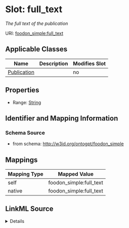 

# Slot: full_text


_The full text of the publication_



URI: [foodon_simple:full_text](http://w3id.org/ontogpt/foodon_simplefull_text)



<!-- no inheritance hierarchy -->





## Applicable Classes

| Name | Description | Modifies Slot |
| --- | --- | --- |
| [Publication](Publication.md) |  |  no  |







## Properties

* Range: [String](String.md)





## Identifier and Mapping Information







### Schema Source


* from schema: http://w3id.org/ontogpt/foodon_simple




## Mappings

| Mapping Type | Mapped Value |
| ---  | ---  |
| self | foodon_simple:full_text |
| native | foodon_simple:full_text |




## LinkML Source

<details>
```yaml
name: full_text
description: The full text of the publication
from_schema: http://w3id.org/ontogpt/foodon_simple
rank: 1000
alias: full_text
owner: Publication
domain_of:
- Publication
range: string

```
</details>